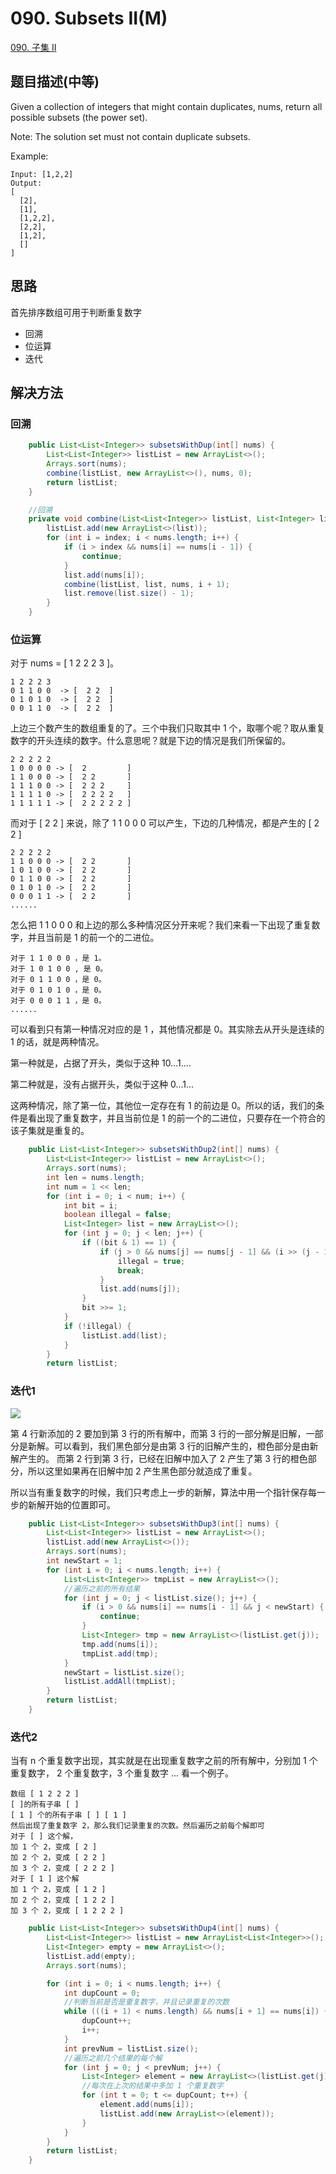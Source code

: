 # 090. Subsets II\(M\)

[090. 子集 II](https://leetcode-cn.com/problems/subsets-ii/)

## 题目描述\(中等\)

Given a collection of integers that might contain duplicates, nums, return all possible subsets \(the power set\).

Note: The solution set must not contain duplicate subsets.

Example:

```
Input: [1,2,2]
Output:
[
  [2],
  [1],
  [1,2,2],
  [2,2],
  [1,2],
  []
]
```

## 思路

首先排序数组可用于判断重复数字

* 回溯
* 位运算
* 迭代

## 解决方法

### 回溯

```java
    public List<List<Integer>> subsetsWithDup(int[] nums) {
        List<List<Integer>> listList = new ArrayList<>();
        Arrays.sort(nums);
        combine(listList, new ArrayList<>(), nums, 0);
        return listList;
    }

    //回溯
    private void combine(List<List<Integer>> listList, List<Integer> list, int[] nums, int index) {
        listList.add(new ArrayList<>(list));
        for (int i = index; i < nums.length; i++) {
            if (i > index && nums[i] == nums[i - 1]) {
                continue;
            }
            list.add(nums[i]);
            combine(listList, list, nums, i + 1);
            list.remove(list.size() - 1);
        }
    }
```

### 位运算

对于 nums = [ 1 2 2 2 3 ]。
```
1 2 2 2 3
0 1 1 0 0  -> [  2 2  ]
0 1 0 1 0  -> [  2 2  ]
0 0 1 1 0  -> [  2 2  ]
```

上边三个数产生的数组重复的了。三个中我们只取其中 1 个，取哪个呢？取从重复数字的开头连续的数字。什么意思呢？就是下边的情况是我们所保留的。
```
2 2 2 2 2 
1 0 0 0 0 -> [  2         ]
1 1 0 0 0 -> [  2 2       ]
1 1 1 0 0 -> [  2 2 2     ]
1 1 1 1 0 -> [  2 2 2 2   ]
1 1 1 1 1 -> [  2 2 2 2 2 ]
```
而对于 [ 2 2 ] 来说，除了 1 1 0 0 0 可以产生，下边的几种情况，都是产生的 [ 2 2 ]
```
2 2 2 2 2 
1 1 0 0 0 -> [  2 2       ]
1 0 1 0 0 -> [  2 2       ]
0 1 1 0 0 -> [  2 2       ]
0 1 0 1 0 -> [  2 2       ]
0 0 0 1 1 -> [  2 2       ]
......
```
怎么把 1 1 0 0 0 和上边的那么多种情况区分开来呢？我们来看一下出现了重复数字，并且当前是 1 的前一个的二进位。
```
对于 1 1 0 0 0 ，是 1。
对于 1 0 1 0 0 , 是 0。
对于 0 1 1 0 0 ，是 0。
对于 0 1 0 1 0 ，是 0。
对于 0 0 0 1 1 ，是 0。
......
```
可以看到只有第一种情况对应的是 1 ，其他情况都是 0。其实除去从开头是连续的 1 的话，就是两种情况。

第一种就是，占据了开头，类似于这种 10...1....

第二种就是，没有占据开头，类似于这种 0...1...

这两种情况，除了第一位，其他位一定存在有 1 的前边是 0。所以的话，我们的条件是看出现了重复数字，并且当前位是 1 的前一个的二进位，只要存在一个符合的该子集就是重复的。



```java
    public List<List<Integer>> subsetsWithDup2(int[] nums) {
        List<List<Integer>> listList = new ArrayList<>();
        Arrays.sort(nums);
        int len = nums.length;
        int num = 1 << len;
        for (int i = 0; i < num; i++) {
            int bit = i;
            boolean illegal = false;
            List<Integer> list = new ArrayList<>();
            for (int j = 0; j < len; j++) {
                if ((bit & 1) == 1) {
                    if (j > 0 && nums[j] == nums[j - 1] && (i >> (j - 1) & 1) == 0) {
                        illegal = true;
                        break;
                    }
                    list.add(nums[j]);
                }
                bit >>= 1;
            }
            if (!illegal) {
                listList.add(list);
            }
        }
        return listList;
```

### 迭代1



![](../assets/001-100/090-s-3-1.png)

第 4 行新添加的 2 要加到第 3 行的所有解中，而第 3 行的一部分解是旧解，一部分是新解。可以看到，我们黑色部分是由第 3 行的旧解产生的，橙色部分是由新解产生的。
而第 2 行到第 3 行，已经在旧解中加入了 2 产生了第 3 行的橙色部分，所以这里如果再在旧解中加 2 产生黑色部分就造成了重复。

所以当有重复数字的时候，我们只考虑上一步的新解，算法中用一个指针保存每一步的新解开始的位置即可。

```java
    public List<List<Integer>> subsetsWithDup3(int[] nums) {
        List<List<Integer>> listList = new ArrayList<>();
        listList.add(new ArrayList<>());
        Arrays.sort(nums);
        int newStart = 1;
        for (int i = 0; i < nums.length; i++) {
            List<List<Integer>> tmpList = new ArrayList<>();
            //遍历之前的所有结果
            for (int j = 0; j < listList.size(); j++) {
                if (i > 0 && nums[i] == nums[i - 1] && j < newStart) {
                    continue;
                }
                List<Integer> tmp = new ArrayList<>(listList.get(j));
                tmp.add(nums[i]);
                tmpList.add(tmp);
            }
            newStart = listList.size();
            listList.addAll(tmpList);
        }
        return listList;
    }
```

### 迭代2

当有 n 个重复数字出现，其实就是在出现重复数字之前的所有解中，分别加 1 个重复数字， 2 个重复数字，3 个重复数字 ... 看一个例子。

```
数组 [ 1 2 2 2 ] 
[ ]的所有子串 [ ]
[ 1 ] 个的所有子串 [ ] [ 1 ] 
然后出现了重复数字 2，那么我们记录重复的次数。然后遍历之前每个解即可
对于 [ ] 这个解，
加 1 个 2，变成 [ 2 ] 
加 2 个 2，变成 [ 2 2 ]
加 3 个 2，变成 [ 2 2 2 ]
对于 [ 1 ] 这个解
加 1 个 2，变成 [ 1 2 ] 
加 2 个 2，变成 [ 1 2 2 ]
加 3 个 2，变成 [ 1 2 2 2 ]
```

```java
    public List<List<Integer>> subsetsWithDup4(int[] nums) {
        List<List<Integer>> listList = new ArrayList<List<Integer>>();
        List<Integer> empty = new ArrayList<>();
        listList.add(empty);
        Arrays.sort(nums);

        for (int i = 0; i < nums.length; i++) {
            int dupCount = 0;
            //判断当前是否是重复数字，并且记录重复的次数
            while (((i + 1) < nums.length) && nums[i + 1] == nums[i]) {
                dupCount++;
                i++;
            }
            int prevNum = listList.size();
            //遍历之前几个结果的每个解
            for (int j = 0; j < prevNum; j++) {
                List<Integer> element = new ArrayList<>(listList.get(j));
                //每次在上次的结果中多加 1 个重复数字
                for (int t = 0; t <= dupCount; t++) {
                    element.add(nums[i]);
                    listList.add(new ArrayList<>(element));
                }
            }
        }
        return listList;
    }
```





